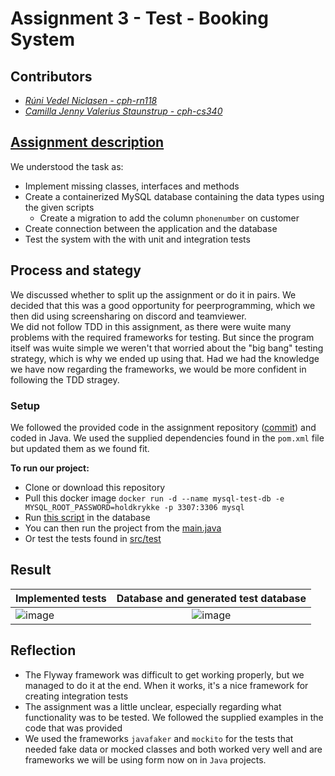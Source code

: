 # Assignment 3 - Test - Booking System

## Contributors
- _[Rúni Vedel Niclasen - cph-rn118](https://github.com/Runi-VN)_
- _[Camilla Jenny Valerius Staunstrup - cph-cs340](https://github.com/Castau)_

## [Assignment description](./assignment-03.pdf)

We understood the task as:
- Implement missing classes, interfaces and methods
- Create a containerized MySQL database containing the data types using the given scripts
  - Create a migration to add the column `phonenumber` on customer 
- Create connection between the application and the database
- Test the system with the with unit and integration tests

## Process and stategy
We discussed whether to split up the assignment or do it in pairs. We decided that this was a good opportunity for peerprogramming, which we then did using screensharing on discord and teamviewer.  
We did not follow TDD in this assignment, as there were wuite many problems with the required frameworks for testing. But since the program itself was wuite simple we weren't that worried about the "big bang" testing strategy, which is why we ended up using that. Had we had the knowledge we have now regarding the frameworks, we would be more confident in following the TDD stragey. 


### Setup
We followed the provided code in the assignment repository ([commit](https://github.com/Hold-Krykke-BA/Test/commit/1a21b64df26c98dc6cb395f8d8ce458771d56ed5#diff-bbd6f8cf2e618b335ebcaa545470413e4db5304dc5ba229858d647983c8061d6)) and coded in Java. We used the supplied dependencies found in the `pom.xml` file but updated them as we found fit.

**To run our project:**  
- Clone or download this repository
- Pull this docker image `docker run -d --name mysql-test-db -e MYSQL_ROOT_PASSWORD=holdkrykke -p 3307:3306 mysql`
- Run [this script](https://github.com/Hold-Krykke-BA/Test/blob/main/Assignment3/scripts/ddl.sql) in the database
- You can then run the project from the [main.java](https://github.com/Hold-Krykke-BA/Test/blob/main/Assignment3/src/main/java/main/Main.java)
- Or test the tests found in [src/test](https://github.com/Hold-Krykke-BA/Test/tree/main/Assignment3/src/test/java)

## Result
| Implemented tests  |      Database and generated test database     |
|----------|:-------------:|
|![image](https://user-images.githubusercontent.com/35559774/139650032-b5460836-d4c5-4902-bc86-9e2380df312d.png)|![image](https://user-images.githubusercontent.com/35559774/139650116-f63cb086-d69b-429b-a2d9-dc541e49b6b8.png)|

## Reflection
- The Flyway framework was difficult to get working properly, but we managed to do it at the end. When it works, it's a nice framework for creating integration tests
- The assignment was a little unclear, especially regarding what functionality was to be tested. We followed the supplied examples in the code that was provided
- We used the frameworks `javafaker` and `mockito` for the tests that needed fake data or mocked classes and both worked very well and are frameworks we will be using form now on in `Java` projects.
